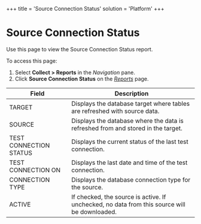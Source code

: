 +++
title = 'Source Connection Status'
solution = 'Platform'
+++

# Source Connection Status

<div class="use">

Use this page to view the Source Connection Status report.

</div>

To access this page:

1.  Select <span style="font-weight: bold;">Collect \> Reports</span> in
    the <span style="font-style: italic;">Navigation</span> pane.
2.  Click <span style="font-weight: bold;"> Source Connection
    Status</span> on the *[Reports](Reports)*
page.

| Field                  | Description                                                                                  |
| ---------------------- | -------------------------------------------------------------------------------------------- |
| TARGET                 | Displays the database target where tables are refreshed with source data.                    |
| SOURCE                 | Displays the database where the data is refreshed from and stored in the target.             |
| TEST CONNECTION STATUS | Displays the current status of the last test connection.                                     |
| TEST CONNECTION ON     | Displays the last date and time of the test connection.                                      |
| CONNECTION TYPE        | Displays the database connection type for the source.                                        |
| ACTIVE                 | If checked, the source is active. If unchecked, no data from this source will be downloaded. |
